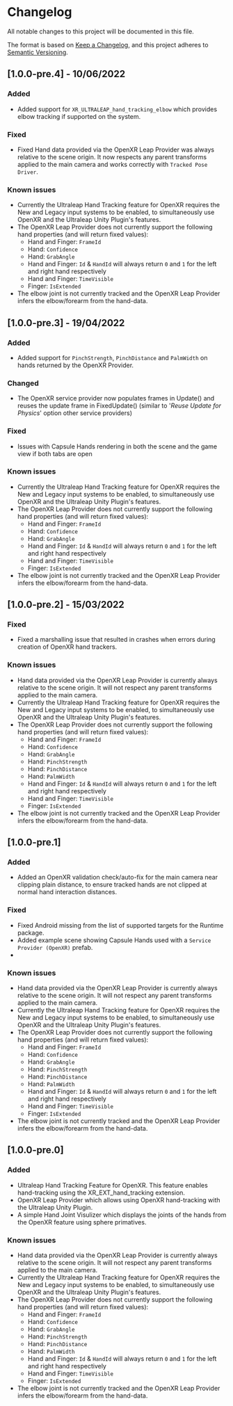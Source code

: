 # Changelog
All notable changes to this project will be documented in this file.

The format is based on [Keep a Changelog](https://keepachangelog.com/en/1.0.0/),
and this project adheres to [Semantic Versioning](https://semver.org/spec/v2.0.0.html).

[docs-website]: https://docs.ultraleap.com/ "Ultraleap Docs"

## [1.0.0-pre.4] - 10/06/2022

### Added

- Added support for `XR_ULTRALEAP_hand_tracking_elbow` which provides elbow tracking if supported on the system.

### Fixed

- Fixed Hand data provided via the OpenXR Leap Provider was always relative to the scene origin. It now respects any parent transforms applied to the main camera and works correctly with `Tracked Pose Driver`.

### Known issues

- Currently the Ultraleap Hand Tracking feature for OpenXR requires the New and Legacy input systems to be enabled, to simultaneously use OpenXR and the Ultraleap Unity Plugin's features.
- The OpenXR Leap Provider does not currently support the following hand properties (and will return fixed values):
  - Hand and Finger: `FrameId`
  - Hand: `Confidence`
  - Hand: `GrabAngle`
  - Hand and Finger: `Id` & `HandId` will always return `0` and `1` for the left and right hand respectively
  - Hand and Finger: `TimeVisible`
  - Finger: `IsExtended`
- The elbow joint is not currently tracked and the OpenXR Leap Provider infers the elbow/forearm from the hand-data.


## [1.0.0-pre.3] - 19/04/2022

### Added

- Added support for `PinchStrength`, `PinchDistance` and `PalmWidth` on hands returned by the OpenXR Provider.

### Changed

- The OpenXR service provider now populates frames in Update() and reuses the update frame in FixedUpdate() (similar to '_Reuse Update for Physics_' option other service providers)

### Fixed

- Issues with Capsule Hands rendering in both the scene and the game view if both tabs are open

### Known issues

- Currently the Ultraleap Hand Tracking feature for OpenXR requires the New and Legacy input systems to be enabled, to simultaneously use OpenXR and the Ultraleap Unity Plugin's features.
- The OpenXR Leap Provider does not currently support the following hand properties (and will return fixed values):
  - Hand and Finger: `FrameId`
  - Hand: `Confidence`
  - Hand: `GrabAngle`
  - Hand and Finger: `Id` & `HandId` will always return `0` and `1` for the left and right hand respectively
  - Hand and Finger: `TimeVisible`
  - Finger: `IsExtended`
- The elbow joint is not currently tracked and the OpenXR Leap Provider infers the elbow/forearm from the hand-data.

## [1.0.0-pre.2] - 15/03/2022

### Fixed

- Fixed a marshalling issue that resulted in crashes when errors during creation of OpenXR hand trackers.

### Known issues

- Hand data provided via the OpenXR Leap Provider is currently always relative to the scene origin. It will not respect any parent transforms applied to the main camera.
- Currently the Ultraleap Hand Tracking feature for OpenXR requires the New and Legacy input systems to be enabled, to simultaneously use OpenXR and the Ultraleap Unity Plugin's features.
- The OpenXR Leap Provider does not currently support the following hand properties (and will return fixed values):
  - Hand and Finger: `FrameId`
  - Hand: `Confidence`
  - Hand: `GrabAngle`
  - Hand: `PinchStrength`
  - Hand: `PinchDistance`
  - Hand: `PalmWidth`
  - Hand and Finger: `Id` & `HandId` will always return `0` and `1` for the left and right hand respectively
  - Hand and Finger: `TimeVisible`
  - Finger: `IsExtended`
- The elbow joint is not currently tracked and the OpenXR Leap Provider infers the elbow/forearm from the hand-data.

## [1.0.0-pre.1]

### Added

- Added an OpenXR validation check/auto-fix for the main camera near clipping plain distance, to ensure tracked hands are not clipped at normal hand interaction distances.

### Fixed

- Fixed Android missing from the list of supported targets for the Runtime package.
- Added example scene showing Capsule Hands used with a `Service Provider (OpenXR)` prefab.
- 
### Known issues

- Hand data provided via the OpenXR Leap Provider is currently always relative to the scene origin. It will not respect any parent transforms applied to the main camera.
- Currently the Ultraleap Hand Tracking feature for OpenXR requires the New and Legacy input systems to be enabled, to simultaneously use OpenXR and the Ultraleap Unity Plugin's features.
- The OpenXR Leap Provider does not currently support the following hand properties (and will return fixed values):
  - Hand and Finger: `FrameId`
  - Hand: `Confidence`
  - Hand: `GrabAngle`
  - Hand: `PinchStrength`
  - Hand: `PinchDistance`
  - Hand: `PalmWidth`
  - Hand and Finger: `Id` & `HandId` will always return `0` and `1` for the left and right hand respectively
  - Hand and Finger: `TimeVisible`
  - Finger: `IsExtended`
- The elbow joint is not currently tracked and the OpenXR Leap Provider infers the elbow/forearm from the hand-data.

## [1.0.0-pre.0]

### Added

- Ultraleap Hand Tracking Feature for OpenXR. This feature enables hand-tracking using the XR_EXT_hand_tracking extension.
- OpenXR Leap Provider which allows using OpenXR hand-tracking with the Ultraleap Unity Plugin.
- A simple Hand Joint Visulizer which displays the joints of the hands from the OpenXR feature using sphere primatives.

### Known issues

- Hand data provided via the OpenXR Leap Provider is currently always relative to the scene origin. It will not respect any parent transforms applied to the main camera.
- Currently the Ultraleap Hand Tracking feature for OpenXR requires the New and Legacy input systems to be enabled, to simultaneously use OpenXR and the Ultraleap Unity Plugin's features.
- The OpenXR Leap Provider does not currently support the following hand properties (and will return fixed values):
  - Hand and Finger: `FrameId`
  - Hand: `Confidence`
  - Hand: `GrabAngle`
  - Hand: `PinchStrength`
  - Hand: `PinchDistance`
  - Hand: `PalmWidth`
  - Hand and Finger: `Id` & `HandId` will always return `0` and `1` for the left and right hand respectively
  - Hand and Finger: `TimeVisible`
  - Finger: `IsExtended`
- The elbow joint is not currently tracked and the OpenXR Leap Provider infers the elbow/forearm from the hand-data.
